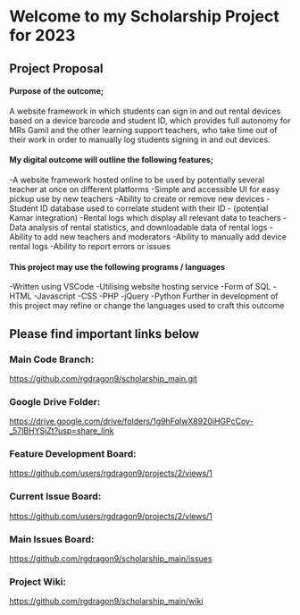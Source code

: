 # Welcome to my Scholarship Project for 2023

## Project Proposal

#### Purpose of the outcome;

A website framework in which students can sign in and out rental devices based on a device barcode and student ID, which provides full autonomy for MRs Gamil and the other learning support teachers, who take time out of their work in order to manually log students signing in and out devices. 

#### My digital outcome will outline the following features;

-A website framework hosted online to be used by potentially several teacher at once on different platforms
-Simple and accessible UI for easy pickup use by new teachers
-Ability to create or remove new devices
-Student ID database used to correlate student with their ID - (potential Kamar integration)
-Rental logs which display all relevant data to teachers
-Data analysis of rental statistics, and downloadable data of rental logs
-Ability to add new teachers and moderators
-Ability to manually add device rental logs
-Ability to report errors or issues 

#### This project may use the following programs / languages

-Written using VSCode
-Utilising website hosting service
-Form of SQL
-HTML
-Javascript
-CSS
-PHP
-jQuery
-Python
Further in development of this project may refine or change the languages used to craft this outcome

## Please find important links below
### Main Code Branch:
https://github.com/rgdragon9/scholarship_main.git
### Google Drive Folder:
https://drive.google.com/drive/folders/1g9hFqIwX8920iHGPcCoy-_57lBHYSjZt?usp=share_link
### Feature Development Board:
https://github.com/users/rgdragon9/projects/2/views/1
### Current Issue Board:
https://github.com/users/rgdragon9/projects/2/views/1
### Main Issues Board:
https://github.com/rgdragon9/scholarship_main/issues
### Project Wiki:
https://github.com/rgdragon9/scholarship_main/wiki

